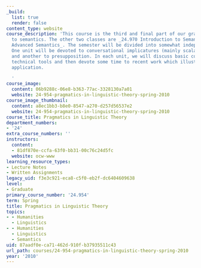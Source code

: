```yaml
---
_build:
  list: true
  render: false
content_type: website
course_description: 'This course is the third and final part of our graduate introduction
  to semantics. The other two classes are _24.970 Introduction to Semantics_ and _24.973
  Advanced Semantics_. The semester will be divided into somewhat independent units.
  One unit will be devoted to conversational implicatures (mainly scalar implicatures)
  and another to presupposition. In each unit, we will discuss basic concepts and
  technical tools and then devote some time to recent work which illustrates their
  application.

  '
course_image:
  content: 06b9288c-06e8-b363-77ac-3328130a7a01
  website: 24-954-pragmatics-in-linguistic-theory-spring-2010
course_image_thumbnail:
  content: a8ec1bb3-b8e0-8547-a270-d257d56537e2
  website: 24-954-pragmatics-in-linguistic-theory-spring-2010
course_title: Pragmatics in Linguistic Theory
department_numbers:
- '24'
extra_course_numbers: ''
instructors:
  content:
  - 81df870e-ccfa-63f0-bb31-00c76c24d5fc
  website: ocw-www
learning_resource_types:
- Lecture Notes
- Written Assignments
legacy_uid: f3e3c921-eca8-c5f0-eb2f-dc6404609638
level:
- Graduate
primary_course_number: '24.954'
term: Spring
title: Pragmatics in Linguistic Theory
topics:
- - Humanities
  - Linguistics
- - Humanities
  - Linguistics
  - Semantics
uid: 87aadf0e-ca71-462d-910f-b37935511c43
url_path: courses/24-954-pragmatics-in-linguistic-theory-spring-2010
year: '2010'
---
```

